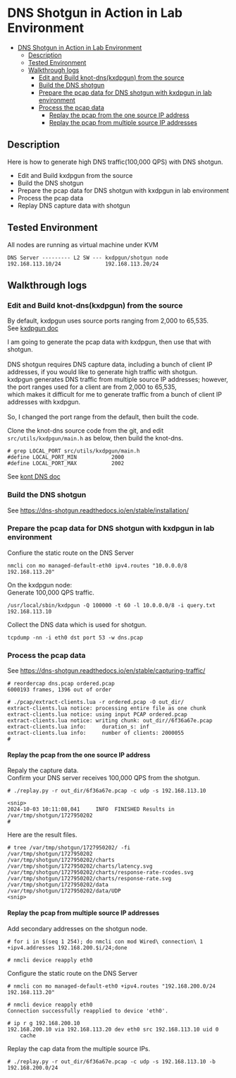# DNS Shotgun in Action in Lab Environment

- [DNS Shotgun in Action in Lab Environment](#dns-shotgun-in-action-in-lab-environment)
  - [Description](#description)
  - [Tested Environment](#tested-environment)
  - [Walkthrough logs](#walkthrough-logs)
    - [Edit and Build knot-dns(kxdpgun) from the source](#edit-and-build-knot-dnskxdpgun-from-the-source)
    - [Build the DNS shotgun](#build-the-dns-shotgun)
    - [Prepare the pcap data for DNS shotgun with kxdpgun in lab environment](#prepare-the-pcap-data-for-dns-shotgun-with-kxdpgun-in-lab-environment)
    - [Process the pcap data](#process-the-pcap-data)
      - [Replay the pcap from the one source IP address](#replay-the-pcap-from-the-one-source-ip-address)
      - [Replay the pcap from multiple source IP addresses](#replay-the-pcap-from-multiple-source-ip-addresses)

## Description

Here is how to generate high DNS traffic(100,000 QPS) with DNS shotgun.

- Edit and Build kxdpgun from the source
- Build the DNS shotgun
- Prepare the pcap data for DNS shotgun with kxdpgun in lab environment
- Process the pcap data
- Replay DNS capture data with shotgun

## Tested Environment

All nodes are running as virtual machine under KVM
```
DNS Server --------- L2 SW --- kxdpgun/shotgun node
192.168.113.10/24              192.168.113.20/24
```

## Walkthrough logs

### Edit and Build knot-dns(kxdpgun) from the source

By default, kxdpgun uses source ports ranging from 2,000 to 65,535.<br>
See [kxdpgun doc](https://www.knot-dns.cz/docs/latest/html/man_kxdpgun.html#notes)<br>  

I am going to generate the pcap data with kxdpgun, then use that with shotgun.<br>  
DNS shotgun requires DNS capture data, including a bunch of client IP addresses, if you would like to generate high traffic with shotgun.<br>
kxdpgun generates DNS traffic from multiple source IP addresses; however, the port ranges used for a client are from 2,000 to 65,535,<br> which makes it difficult for me to generate traffic from a bunch of client IP addresses with kxdpgun.<br>  
So, I changed the port range from the default, then built the code.<br>

Clone the knot-dns source code from the git, and edit `src/utils/kxdpgun/main.h` as below, then build the knot-dns.  
```
# grep LOCAL_PORT src/utils/kxdpgun/main.h
#define LOCAL_PORT_MIN           2000
#define LOCAL_PORT_MAX           2002
```

See [kont DNS doc](https://github.com/CZ-NIC/knot?tab=readme-ov-file#installation)

### Build the DNS shotgun

See https://dns-shotgun.readthedocs.io/en/stable/installation/

### Prepare the pcap data for DNS shotgun with kxdpgun in lab environment

Confiure the static route on the DNS Server
```
nmcli con mo managed-default-eth0 ipv4.routes "10.0.0.0/8 192.168.113.20"
```

On the kxdpgun node:<br>
Generate 100,000 QPS traffic.
```
/usr/local/sbin/kxdpgun -Q 100000 -t 60 -l 10.0.0.0/8 -i query.txt 192.168.113.10
```

Collect the DNS data which is used for shotgun.
```
tcpdump -nn -i eth0 dst port 53 -w dns.pcap
```

### Process the pcap data

See https://dns-shotgun.readthedocs.io/en/stable/capturing-traffic/

```
# reordercap dns.pcap ordered.pcap
6000193 frames, 1396 out of order
```

```
# ./pcap/extract-clients.lua -r ordered.pcap -O out_dir/
extract-clients.lua notice: processing entire file as one chunk
extract-clients.lua notice: using input PCAP ordered.pcap
extract-clients.lua notice: writing chunk: out_dir//6f36a67e.pcap
extract-clients.lua info:     duration_s: inf
extract-clients.lua info:     number of clients: 2000055
#
```

#### Replay the pcap from the one source IP address

Repaly the capture data.<br>
Confirm your DNS server receives 100,000 QPS from the shotgun.
```
# ./replay.py -r out_dir/6f36a67e.pcap -c udp -s 192.168.113.10

<snip>
2024-10-03 10:11:08,041     INFO  FINISHED Results in /var/tmp/shotgun/1727950202
#
```

Here are the result files.
```
# tree /var/tmp/shotgun/1727950202/ -fi
/var/tmp/shotgun/1727950202
/var/tmp/shotgun/1727950202/charts
/var/tmp/shotgun/1727950202/charts/latency.svg
/var/tmp/shotgun/1727950202/charts/response-rate-rcodes.svg
/var/tmp/shotgun/1727950202/charts/response-rate.svg
/var/tmp/shotgun/1727950202/data
/var/tmp/shotgun/1727950202/data/UDP
<snip>
```

#### Replay the pcap from multiple source IP addresses

Add secondary addresses on the shotgun node.
```
# for i in $(seq 1 254); do nmcli con mod Wired\ connection\ 1 +ipv4.addresses 192.168.200.$i/24;done

# nmcli device reapply eth0
```

Configure the static route on the DNS Server
```
# nmcli con mo managed-default-eth0 +ipv4.routes "192.168.200.0/24 192.168.113.20"

# nmcli device reapply eth0
Connection successfully reapplied to device 'eth0'.

# ip r g 192.168.200.10
192.168.200.10 via 192.168.113.20 dev eth0 src 192.168.113.10 uid 0
    cache
```

Replay the cap data from the multiple source IPs.
```
# ./replay.py -r out_dir/6f36a67e.pcap -c udp -s 192.168.113.10 -b 192.168.200.0/24
```